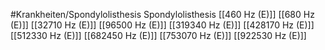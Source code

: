 #Krankheiten/Spondylolisthesis
Spondylolisthesis
[[460 Hz (E)]]
[[680 Hz (E)]]
[[32710 Hz (E)]]
[[96500 Hz (E)]]
[[319340 Hz (E)]]
[[428170 Hz (E)]]
[[512330 Hz (E)]]
[[682450 Hz (E)]]
[[753070 Hz (E)]]
[[922530 Hz (E)]]
